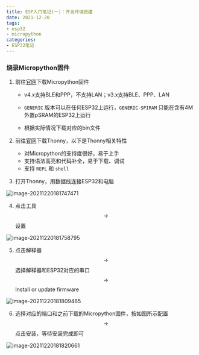 ```yaml
---
title: ESP入门笔记(一)：开发环境搭建
date: 2021-12-20
tags:
- esp32
- micropython
categories:
- ESP32笔记
---
```


### 烧录Micropython固件

1. 前往[官网](https://micropython.org/download/esp32/)下载Micropython固件

   - v4.x支持BLE和PPP，不支持LAN；v3.x支持BLE、PPP、LAN

   - `GENERIC` 版本可以在任何ESP32上运行，`GENERIC-SPIRAM` 只能在含有4M外置pSRAM的ESP32上运行

   - 根据实际情况下载对应的bin文件

     

2. 前往[官网](https://thonny.org/)下载Thonny，以下是Thonny相关特性

   - 对Micropython的支持度很好，易于上手
   - 支持语法高亮和代码补全，易于下载、调试
   - 支持 `REPL` 和 `shell`

   

3. 打开Thonny，用数据线连接ESP32和电脑

![image-20211220181747471](https://s2.loli.net/2021/12/20/ZckSXpDbTajwUNt.png)



4. 点击工具 $$\rightarrow$$ 设置

![image-20211220181758795](https://s2.loli.net/2021/12/20/6Rsi3G5J49wpMNy.png)



5. 点击解释器 $$\rightarrow$$ 选择解释器和ESP32对应的串口 $$\rightarrow$$ Install or update firmware

![image-20211220181809465](https://s2.loli.net/2021/12/20/RwqUAr3tXWGfCom.png)



6. 选择对应的端口和之前下载的Micropython固件，按如图所示配置 $$\rightarrow$$ 点击安装，等待安装完成即可

![image-20211220181820661](https://s2.loli.net/2021/12/20/L9ShPRaNWGc35v1.png)